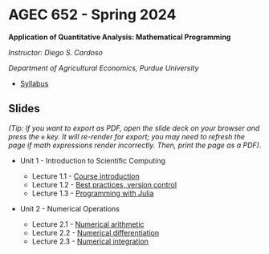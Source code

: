 # AGEC 652 - Spring 2024

****Application of Quantitative Analysis: Mathematical Programming****

_Instructor: Diego S. Cardoso_

_Department of Agricultural Economics, Purdue University_

- [Syllabus](syllabus/syllabus.md)


## Slides

_(Tip: If you want to export as PDF, open the slide deck on your browser and press the_ `e` _key. It will re-render for export; you may need to refresh the page if math expressions render incorrectly. Then, print the page as a PDF)_.

- Unit 1 - Introduction to Scientific Computing
  - Lecture 1.1 - [Course introduction](https://rawcdn.githack.com/PurdueAGEC652/AGEC652_2024/76754705a772d44a46a3eecb4ef9418c4ef911f0/slides/lecture_1_1/1_1_course_intro.html)
  - Lecture 1.2 - [Best practices, version control](https://raw.githack.com/PurdueAGEC652/AGEC652_2024/main/slides/lecture_1_2/1_2_reproducibilidy_version_control.html)
  - Lecture 1.3 - [Programming with Julia](https://raw.githack.com/PurdueAGEC652/AGEC652_2024/main/slides/lecture_1_3/1_3_programming_intro.html)

- Unit 2 - Numerical Operations
  - Lecture 2.1 - [Numerical arithmetic](https://raw.githack.com/PurdueAGEC652/AGEC652_2024/main/slides/lecture_2_1/2_1_numerical_arithmetic.html)
  - Lecture 2.2 - [Numerical differentiation](https://raw.githack.com/PurdueAGEC652/AGEC652_2024/main/slides/lecture_2_2/2_2_numerical_differentiation.html)
  - Lecture 2.3 - [Numerical integration](https://raw.githack.com/PurdueAGEC652/AGEC652_2024/main/slides/lecture_2_3/2_3_numerical_integration.html)

